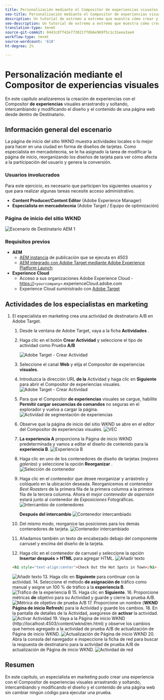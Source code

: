 ```yaml
---
title: Personalización mediante el Compositor de experiencias visuales de Adobe Target
seo-title: Personalización mediante el Compositor de experiencias visuales (VEC) de Adobe Target
description: Un tutorial de extremo a extremo que muestra cómo crear y ofrecer experiencias personalizadas mediante el Compositor de experiencias visuales (VEC) de Adobe Target.
seo-description: Un tutorial de extremo a extremo que muestra cómo crear y ofrecer experiencias personalizadas mediante el Compositor de experiencias visuales (VEC) de Adobe Target.
translation-type: tm+mt
source-git-commit: 0443c8ff42e773021ff8b6e969f5c1c31eea3ae4
workflow-type: tm+mt
source-wordcount: '610'
ht-degree: 2%

---
```



# Personalización mediante el Compositor de experiencias visuales

En este capítulo analizaremos la creación de experiencias con el Compositor **de experiencias** visuales arrastrando y soltando, intercambiando y modificando el diseño y el contenido de una página web desde dentro de Destinatario.

## Información general del escenario

La página de inicio del sitio WKND muestra actividades locales o lo mejor para hacer en una ciudad en forma de diseños de tarjetas. Como especialista en mercadotecnia, se le ha asignado la tarea de modificar la página de inicio, reorganizando los diseños de tarjeta para ver cómo afecta a la participación del usuario y genera la conversión.

### Usuarios involucrados

Para este ejercicio, es necesario que participen los siguientes usuarios y que para realizar algunas tareas necesite acceso administrativo.

* **Content Producer/Content Editor** (Adobe Experience Manager)
* **Especialista en mercadotecnia** (Adobe Target / Equipo de optimización)

### Página de inicio del sitio WKND

![Escenario de Destinatario AEM 1](assets/personalization-use-case-3/aem-target-use-case-3.png)

### Requisitos previos

* **AEM**
   * [AEM instancia](./implementation.md#getting-aem) de publicación que se ejecuta en 4503
   * [AEM integrado con Adobe Target mediante Adobe Experience Platform Launch](./using-launch-adobe-io.md#aem-target-using-launch-by-adobe)
* **Experience Cloud**
   * Acceso a sus organizaciones Adobe Experience Cloud - <https://>`<yourcompany>`.experienceCloud.adobe.com
   * Experience Cloud suministrado con [Adobe Target](https://experiencecloud.adobe.com)

## Actividades de los especialistas en marketing

1. El especialista en marketing crea una actividad de destinatario A/B en Adobe Target.
   1. Desde la ventana de Adobe Target, vaya a la ficha **Actividades** .
   2. Haga clic en el botón **Crear Actividad** y seleccione el tipo de actividad como Prueba **A/B**

      ![Adobe Target - Crear Actividad](assets/personalization-use-case-2/create-ab-activity.png)
   3. Seleccione el canal **Web** y elija el Compositor de experiencias **visuales**.
   4. Introduzca la dirección URL **de la** Actividad y haga clic en **Siguiente** para abrir el Compositor de experiencias visuales.
      ![Adobe Target - Crear Actividad](assets/personalization-use-case-2/create-activity-ab-name.png)
   5. Para que el Compositor **de experiencias** visuales se cargue, habilite **Permitir cargar secuencias de comandos** no seguras en el explorador y vuelva a cargar la página.
      ![Actividad de segmentación de experiencias](assets/personalization-use-case-1/load-unsafe-scripts.png)
   6. Observe que la página de inicio del sitio WKND se abre en el editor del Compositor de experiencias visuales.
      ![VEC](assets/personalization-use-case-2/vec.png)
   7. **La experiencia A** proporciona la Página de inicio WKND predeterminada y vamos a editar el diseño de contenido para la **experiencia B**.
      ![Experiencia B](assets/personalization-use-case-3/use-case3-experience-b.png)
   8. Haga clic en uno de los contenedores de diseño de tarjetas (*mejores galerías*) y seleccione la opción **Reorganizar** .
      ![Selección de contenedor](assets/personalization-use-case-3/container-selection.png)
   9. Haga clic en el contenedor que desee reorganizar y arrástrelo y colóquelo en la ubicación deseada. Reorganicemos el contenedor *Best Roasters* de la primera fila de la primera columna a la primera fila de la tercera columna. Ahora el *mejor contenedor de aspersión* estará junto al contenedor de *Exposiciones* Fotográficas.
      ![Intercambio de contenedores](assets/personalization-use-case-3/container-swap.png)

      **Después del intercambio**
      ![Contenedor intercambiado](assets/personalization-use-case-3/after-swap-1-3.png)
   10. Del mismo modo, reorganice las posiciones para los demás contenedores de tarjeta.
      ![Contenedor intercambiado](assets/personalization-use-case-3/after-swap-all.png)
   11. Añadamos también un texto de encabezado debajo del componente carrusel y encima del diseño de la tarjeta.
   12. Haga clic en el contenedor de carrusel y seleccione la opción **Insertar después > HTML** para agregar HTML.
      ![Añadir texto](assets/personalization-use-case-3/add-text.png)

      ```html
      <h1 style="text-align:center">Check Out the Hot Spots in Town</h1>
      ```

      ![Añadir texto](assets/personalization-use-case-3/after-changes.png)
   13. Haga clic en **Siguiente** para continuar con la actividad.
   14. Seleccione el método **de asignación de** tráfico como manual y asigne un 100 % de tráfico a la **experiencia B**.
      ![Tráfico de la experiencia B](assets/personalization-use-case-2/traffic.png)
   15. Haga clic en **Siguiente**. 
   16. Proporcione métricas **de** objetivo para su Actividad y guarde y cierre la prueba A/B.
      ![Métrica de objetivo de prueba A/B](assets/personalization-use-case-2/goal-metric.png)
   17. Proporcione un nombre (**WKND Página de inicio Refresh**) para la Actividad y guarde los cambios.
   18. En la pantalla de detalles de la Actividad, asegúrese de **activar** la actividad.
      ![Activar Actividad](assets/personalization-use-case-3/save-activity.png)
   19. Vaya a la Página de inicio WKND (http://localhost:4503/content/wknd/en.html) y observe los cambios que hemos agregado a la actividad de prueba A/B de actualización de Página de inicio WKND.
      ![Actualización de Página de inicio WKND](assets/personalization-use-case-3/activity-result.png)
   20. Abra la consola del navegador e inspeccione la ficha de red para buscar la respuesta de destinatario para la actividad de prueba A/B de actualización de Página de inicio WKND.
      ![Actividad de red](assets/personalization-use-case-3/activity-result.png)

## Resumen

En este capítulo, un especialista en marketing pudo crear una experiencia con el Compositor de experiencias visuales arrastrando y soltando, intercambiando y modificando el diseño y el contenido de una página web sin cambiar ningún código para ejecutar una prueba.
